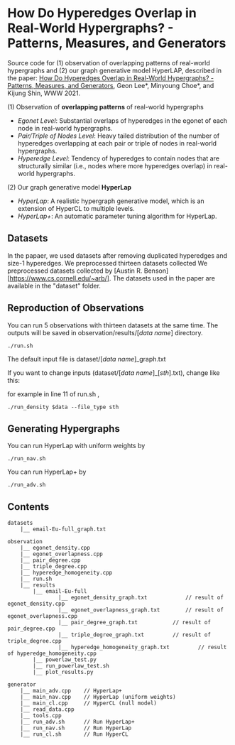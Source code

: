 # How Do Hyperedges Overlap in Real-World Hypergraphs? - Patterns, Measures, and Generators

Source code for (1) observation of overlapping patterns of real-world hypergraphs and (2) our graph generative model HyperLAP, described in the paper: [How Do Hyperedges Overlap in Real-World Hypergraphs? - Patterns, Measures, and Generators](https://arxiv.org/abs/2101.07480), Geon Lee*, Minyoung Choe*, and Kijung Shin, WWW 2021.

(1) Observation of **overlapping patterns** of real-world hypergraphs
* *Egonet Level*: Substantial overlaps of hyperedges in the egonet of each node in real-world hypergraphs.
* *Pair/Triple of Nodes Level*: Heavy tailed distribution of the number of hyperedges overlapping at each pair or triple of nodes in real-world hypergraphs.
* *Hyperedge Level*: Tendency of hyperedges to contain nodes that are structurally similar (i.e., nodes where more hyperedges overlap) in real-world hypergraphs. 

(2) Our graph generative model **HyperLap**
* *HyperLap*: A realistic hypergraph generative model, which is an extension of HyperCL to multiple levels.
* *HyperLap+*: An automatic parameter tuning algorithm for HyperLap.

## Datasets

In the papaer, we used datasets after removing duplicated hyperedges and size-1 hyperedges. We preprocessed thirteen datasets collected We preprocessed datasets collected by [Austin R. Benson][https://www.cs.cornell.edu/~arb/]. The datasets used in the paper are available in the "dataset" folder.


## Reproduction of Observations

You can run 5 observations with thirteen datasets at the same time.
The outputs will be saved in observation/results/[*data name*] directory.

```
./run.sh
```

The default input file is dataset/[*data name*]_graph.txt

If you want to change inputs (dataset/[*data name*]_[*sth*].txt), change like this:

for example in line 11 of run.sh ,

```
./run_density $data --file_type sth
```

## Generating Hypergraphs

You can run HyperLap with uniform weights by

```
./run_nav.sh
```

You can run HyperLap+ by

```
./run_adv.sh
```

## Contents

```
datasets
    |__ email-Eu-full_graph.txt
    
observation
    |__ egonet_density.cpp
    |__ egonet_overlapness.cpp
    |__ pair_degree.cpp
    |__ triple_degree.cpp
    |__ hyperedge_homogeneity.cpp
    |__ run.sh
    |__ results
        |__ email-Eu-full
                |__ egonet_density_graph.txt			// result of egonet_density.cpp
                |__ egonet_overlapness_graph.txt		// result of egonet_overlapness.cpp
                |__ pair_degree_graph.txt			// result of pair_degree.cpp
                |__ triple_degree_graph.txt			// result of triple_degree.cpp
                |__ hyperedge_homogeneity_graph.txt	        // result of hyperedge_homogeneity.cpp
        |__ powerlaw_test.py
        |__ run_powerlaw_test.sh
        |__ plot_results.py

generator
    |__ main_adv.cpp	// HyperLap+
    |__ main_nav.cpp	// HyperLap (uniform weights)
    |__ main_cl.cpp	    // HyperCL (null model)
    |__ read_data.cpp	
    |__ tools.cpp
    |__ run_adv.sh      // Run HyperLap+
    |__ run_nav.sh	    // Run HyperLap
    |__ run_cl.sh	    // Run HyperCL
```
